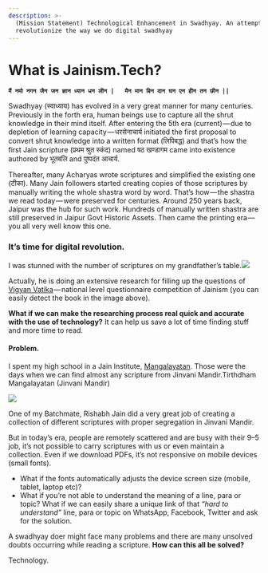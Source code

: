 ```yaml
---
description: >-
  (Mission Statement) Technological Enhancement in Swadhyay. An attempt to
  revolutionize the way we do digital swadhyay
---
```


# What is Jainism.Tech?

**`मैं नमो नगन जैन जन ज्ञान ध्यान धन लीन |  
मैन मान बिन दान घन एन हीन तन छीन ||`**

Swadhyay \(स्वाध्याय\) has evolved in a very great manner for many centuries. Previously in the forth era, human beings use to capture all the shrut knowledge in their mind itself. After entering the 5th era \(current\) — due to depletion of learning capacity — धरसेनाचार्य initiated the first proposal to convert shrut knowledge into a written format \(लिपिबद्ध\) and that’s how the first Jain scripture \(प्रथम श्रुत स्कंद\) named षठ खण्डागम came into existence authored by भूतबलि and पुष्पदंत आचार्य.

Thereafter, many Acharyas wrote scriptures and simplified the existing one \(टीका\). Many Jain followers started creating copies of those scriptures by manually writing the whole shastra word by word. That’s how — the shastra we read today — were preserved for centuries. Around 250 years back, Jaipur was the hub for such work. Hundreds of manually written shastra are still preserved in Jaipur Govt Historic Assets. Then came the printing era — you all very well know this one.

### It’s time for digital revolution.

I was stunned with the number of scriptures on my grandfather’s table.![](https://cdn-images-1.medium.com/max/1600/1*TbeIwCIiwSrII_zvbbvqwQ.jpeg)

Actually, he is doing an extensive research for filling up the questions of [Vigyan Vatika](http://vigyanvatika.com/vigyanvatika/index) — national level questionnaire competition of Jainism \(you can easily detect the book in the image above\).

**What if we can make the researching process real quick and accurate with the use of technology?** It can help us save a lot of time finding stuff and more time to read.

#### Problem. <a id="ea6a"></a>

I spent my high school in a Jain Institute, [Mangalayatan](http://mangalayatan.com/). Those were the days when we can find almost any scripture from Jinvani Mandir.Tirthdham Mangalayatan \(Jinvani Mandir\)

![](https://cdn-images-1.medium.com/max/1600/1*-lH-ZxIsJvGz7f2L_gwL3w.png)

One of my Batchmate, Rishabh Jain did a very great job of creating a collection of different scriptures with proper segregation in Jinvani Mandir.

But in today’s era, people are remotely scattered and are busy with their 9–5 job, it’s not possible to carry scriptures with us or even maintain a collection. Even if we download PDFs, it’s not responsive on mobile devices \(small fonts\).

* What if the fonts automatically adjusts the device screen size \(mobile, tablet, laptop etc\)?
* What if you’re not able to understand the meaning of a line, para or topic? What if we can easily share a unique link of that _“hard to understand”_ line, para or topic on WhatsApp, Facebook, Twitter and ask for the solution.

A swadhyay doer might face many problems and there are many unsolved doubts occurring while reading a scripture. **How can this all be solved?**

Technology.



